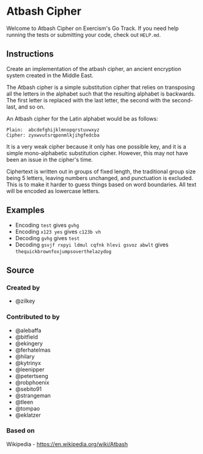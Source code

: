 # Atbash Cipher

Welcome to Atbash Cipher on Exercism's Go Track.
If you need help running the tests or submitting your code, check out `HELP.md`.

## Instructions

Create an implementation of the atbash cipher, an ancient encryption system created in the Middle East.

The Atbash cipher is a simple substitution cipher that relies on transposing all the letters in the alphabet such that the resulting alphabet is backwards.
The first letter is replaced with the last letter, the second with the second-last, and so on.

An Atbash cipher for the Latin alphabet would be as follows:

```text
Plain:  abcdefghijklmnopqrstuvwxyz
Cipher: zyxwvutsrqponmlkjihgfedcba
```

It is a very weak cipher because it only has one possible key, and it is a simple mono-alphabetic substitution cipher.
However, this may not have been an issue in the cipher's time.

Ciphertext is written out in groups of fixed length, the traditional group size being 5 letters, leaving numbers unchanged, and punctuation is excluded.
This is to make it harder to guess things based on word boundaries.
All text will be encoded as lowercase letters.

## Examples

-   Encoding `test` gives `gvhg`
-   Encoding `x123 yes` gives `c123b vh`
-   Decoding `gvhg` gives `test`
-   Decoding `gsvjf rxpyi ldmul cqfnk hlevi gsvoz abwlt` gives `thequickbrownfoxjumpsoverthelazydog`

## Source

### Created by

-   @zilkey

### Contributed to by

-   @alebaffa
-   @bitfield
-   @ekingery
-   @ferhatelmas
-   @hilary
-   @kytrinyx
-   @leenipper
-   @petertseng
-   @robphoenix
-   @sebito91
-   @strangeman
-   @tleen
-   @tompao
-   @eklatzer

### Based on

Wikipedia - https://en.wikipedia.org/wiki/Atbash
